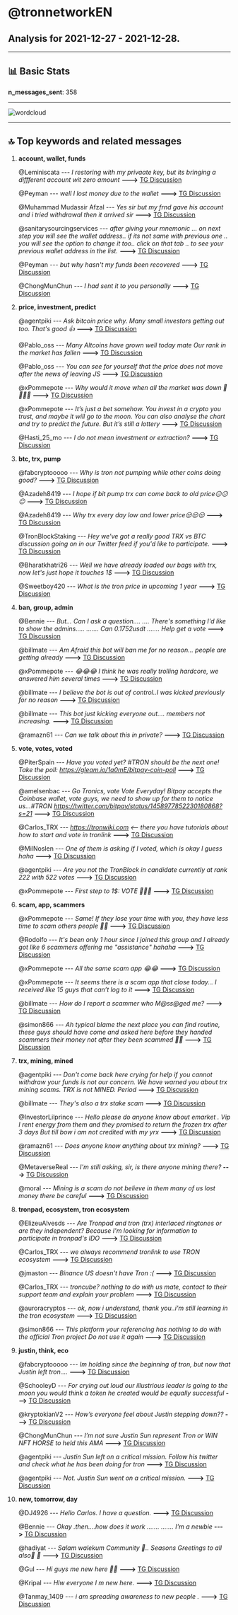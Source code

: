 # **@tronnetworkEN**
 ## Analysis for **2021-12-27** - **2021-12-28**.

---

## 📊 **Basic Stats**

**n_messages_sent**: 358

---
![wordcloud](tronnetworkEN_1Days_wordcloud.png)

---


## 🔝 **Top keywords and related messages**

1. **account, wallet, funds**

    @Leminiscata --- *I restoring with my privaate key, but its bringing a diffferent  account wit zero amount* **--->** [TG Discussion](https://t.me/tronnetworkEN/3792522)

    @Peyman --- *well I lost money due to the wallet* **--->** [TG Discussion](https://t.me/tronnetworkEN/3792287)

    @Muhammad Mudassir Afzal --- *Yes sir but my frnd gave his account and i tried withdrawal then it arrived sir* **--->** [TG Discussion](https://t.me/tronnetworkEN/3794770)

    @sanitarysourcingservices --- *after giving your mnemonic ... on next step you will see the wallet address.. if its not same with previous one .. you will see the option to change it too.. click on that tab .. to see your previous wallet address in the list.* **--->** [TG Discussion](https://t.me/tronnetworkEN/3792531)

    @Peyman --- *but why hasn't my funds been recovered* **--->** [TG Discussion](https://t.me/tronnetworkEN/3792304)

    @ChongMunChun --- *I had sent it to you personally* **--->** [TG Discussion](https://t.me/tronnetworkEN/3793335)

2. **price, investment, predict**

    @agentpiki --- *Ask bitcoin price why.  Many small investors getting out too. That's good 👍* **--->** [TG Discussion](https://t.me/tronnetworkEN/3795037)

    @Pablo_oss --- *Many Altcoins have grown well today mate Our rank in the market has fallen* **--->** [TG Discussion](https://t.me/tronnetworkEN/3794228)

    @Pablo_oss --- *You can see for yourself that the price does not move after the news of leaving JS* **--->** [TG Discussion](https://t.me/tronnetworkEN/3794223)

    @xPommepote --- *Why would it move when all the market was down 🧐🤷🏼‍♂️* **--->** [TG Discussion](https://t.me/tronnetworkEN/3794224)

    @xPommepote --- *It’s just a bet somehow. You invest in a crypto you trust, and maybe it will go to the moon. You can also analyse the chart and try to predict the future. But it’s still a lottery* **--->** [TG Discussion](https://t.me/tronnetworkEN/3793741)

    @Hasti_25_mo --- *I do not mean investment or extraction?* **--->** [TG Discussion](https://t.me/tronnetworkEN/3794339)

3. **btc, trx, pump**

    @fabcryptooooo --- *Why is tron not pumping while other coins doing good?* **--->** [TG Discussion](https://t.me/tronnetworkEN/3793198)

    @Azadeh8419 --- *I hope if bit pump trx can come back to old price😑😑😑* **--->** [TG Discussion](https://t.me/tronnetworkEN/3795039)

    @Azadeh8419 --- *Why trx every day low and lower price😒😒😒* **--->** [TG Discussion](https://t.me/tronnetworkEN/3795033)

    @TronBlockStaking --- *Hey we've got a really good TRX vs BTC discussion going on in our Twitter feed if you'd like to participate.* **--->** [TG Discussion](https://t.me/tronnetworkEN/3793044)

    @Bharatkhatri26 --- *Well we have already loaded our bags with trx, now let's just hope it touches 1$* **--->** [TG Discussion](https://t.me/tronnetworkEN/3794179)

    @Sweetboy420 --- *What is the tron price in upcoming 1 year* **--->** [TG Discussion](https://t.me/tronnetworkEN/3793702)

4. **ban, group, admin**

    @Bennie --- *But... Can I ask a question....  .... There's something I'd like to show the admins..... ....... Can 0.1752usdt ....... Help get a vote* **--->** [TG Discussion](https://t.me/tronnetworkEN/3792496)

    @billmate --- *Am Afraid this bot will ban me for no reason... people are getting already* **--->** [TG Discussion](https://t.me/tronnetworkEN/3795012)

    @xPommepote --- *😂😂😂 I think he was really trolling hardcore, we answered him several times* **--->** [TG Discussion](https://t.me/tronnetworkEN/3792491)

    @billmate --- *I believe the bot is out of control..I was kicked previously for no reason* **--->** [TG Discussion](https://t.me/tronnetworkEN/3794292)

    @billmate --- *This bot just kicking everyone out.... members not increasing.* **--->** [TG Discussion](https://t.me/tronnetworkEN/3794281)

    @ramazn61 --- *Can we talk about this in private?* **--->** [TG Discussion](https://t.me/tronnetworkEN/3795915)

5. **vote, votes, voted**

    @PiterSpain --- *Have you voted yet? #TRON should be the next one!   Take the poll: https://gleam.io/1a0mE/bitpay-coin-poll* **--->** [TG Discussion](https://t.me/tronnetworkEN/3792125)

    @amelsenbac --- *Go Tronics, vote Vote Everyday! Bitpay accepts the Coinbase wallet, vote guys, we need to show up for them to notice us...#TRON  https://twitter.com/bitpay/status/1458977852230180868?s=21* **--->** [TG Discussion](https://t.me/tronnetworkEN/3795872)

    @Carlos_TRX --- *https://tronwiki.com <—— there you have tutorials about how to start and vote in tronlink* **--->** [TG Discussion](https://t.me/tronnetworkEN/3792473)

    @MilNoslen --- *One of them is asking if I voted, which is okay I guess haha* **--->** [TG Discussion](https://t.me/tronnetworkEN/3793944)

    @agentpiki --- *Are you not the TronBlock in candidate currently at rank 222 with 522 votes* **--->** [TG Discussion](https://t.me/tronnetworkEN/3793227)

    @xPommepote --- *First step to 1$: VOTE 💪🏻🚀* **--->** [TG Discussion](https://t.me/tronnetworkEN/3794200)

6. **scam, app, scammers**

    @xPommepote --- *Same! If they lose your time with you, they have less time to scam others people 💪🏻* **--->** [TG Discussion](https://t.me/tronnetworkEN/3792420)

    @Rodolfo --- *It's been only 1 hour since I joined this group and I already got like 6 scammers offering me "assistance" hahaha* **--->** [TG Discussion](https://t.me/tronnetworkEN/3792397)

    @xPommepote --- *All the same scam app 😂😂* **--->** [TG Discussion](https://t.me/tronnetworkEN/3792436)

    @xPommepote --- *It seems there is a scam app that close today… I received like 15 guys that can’t log to it* **--->** [TG Discussion](https://t.me/tronnetworkEN/3792099)

    @billmate --- *How do I report a scammer who M@ss@ged me?* **--->** [TG Discussion](https://t.me/tronnetworkEN/3794803)

    @simon866 --- *Ah typical blame the next place you can find routine, these guys should have come and asked here before they handed scammers their money not after they been scammed 🤦‍♂️* **--->** [TG Discussion](https://t.me/tronnetworkEN/3792107)

7. **trx, mining, mined**

    @agentpiki --- *Don't come back here crying for help if you cannot withdraw your funds is not our concern.  We have warned you about trx mining scams.  TRX is not MINED. Period* **--->** [TG Discussion](https://t.me/tronnetworkEN/3794968)

    @billmate --- *They's also a trx stake scam* **--->** [TG Discussion](https://t.me/tronnetworkEN/3795004)

    @InvestorLilprince --- *Hello please do anyone know about emarket . Vip   I rent energy from them and they promised to return the frozen trx after 3 days   But till bow i am not credited with my yrx* **--->** [TG Discussion](https://t.me/tronnetworkEN/3792977)

    @ramazn61 --- *Does anyone know anything about trx mining?* **--->** [TG Discussion](https://t.me/tronnetworkEN/3795907)

    @MetaverseReal --- *I'm still asking, sir, is there anyone mining there?* **--->** [TG Discussion](https://t.me/tronnetworkEN/3794570)

    @moral --- *Mining is a scam do not believe in them many of us lost money there be careful* **--->** [TG Discussion](https://t.me/tronnetworkEN/3794837)

8. **tronpad, ecosystem, tron ecosystem**

    @ElizeuAlvesds --- *Are Tronpad and tron (trx) interlaced ringtones or are they independent? Because I'm looking for information to participate in tronpad's IDO* **--->** [TG Discussion](https://t.me/tronnetworkEN/3795433)

    @Carlos_TRX --- *we always recommend tronlink to use TRON ecosystem* **--->** [TG Discussion](https://t.me/tronnetworkEN/3792363)

    @jmaston --- *Binance US doesn't have Tron :(* **--->** [TG Discussion](https://t.me/tronnetworkEN/3794388)

    @Carlos_TRX --- *troncube? nothing to do with us mate, contact to their support team and explain your problem* **--->** [TG Discussion](https://t.me/tronnetworkEN/3794484)

    @auroracryptos --- *ok, now i understand, thank you..i'm still learning in the tron ​​ecosystem* **--->** [TG Discussion](https://t.me/tronnetworkEN/3794567)

    @simon866 --- *This platform your referencing has nothing to do with the official Tron project   Do not use it again* **--->** [TG Discussion](https://t.me/tronnetworkEN/3792481)

9. **justin, think, eco**

    @fabcryptooooo --- *Im holding since the beginning of tron, but now that Justin left tron....* **--->** [TG Discussion](https://t.me/tronnetworkEN/3793202)

    @SchooleyD --- *For crying out loud our illustrious leader is going to the moon you would think a token he created would be equally successful* **--->** [TG Discussion](https://t.me/tronnetworkEN/3795977)

    @kryptokianV2 --- *How’s everyone feel about Justin stepping down??* **--->** [TG Discussion](https://t.me/tronnetworkEN/3792210)

    @ChongMunChun --- *I’m not sure Justin Sun represent Tron or WIN NFT HORSE to held this AMA* **--->** [TG Discussion](https://t.me/tronnetworkEN/3793371)

    @agentpiki --- *Justin Sun left on a critical mission. Follow his twitter and check what he has been doing for tron* **--->** [TG Discussion](https://t.me/tronnetworkEN/3795328)

    @agentpiki --- *Not.  Justin Sun went on a critical mission.* **--->** [TG Discussion](https://t.me/tronnetworkEN/3795063)

10. **new, tomorrow, day**

    @DJ4926 --- *Hello Carlos. I have a question.* **--->** [TG Discussion](https://t.me/tronnetworkEN/3794708)

    @Bennie --- *Okay  .then....how does it work ....... ....... I'm a newbie* **--->** [TG Discussion](https://t.me/tronnetworkEN/3792251)

    @hadiyat --- *Salam walekum Community 👋.. Seasons Greetings to all also🎄 🤶* **--->** [TG Discussion](https://t.me/tronnetworkEN/3795864)

    @Gul --- *Hi guys me new here 🤚🏻* **--->** [TG Discussion](https://t.me/tronnetworkEN/3792938)

    @Kripal --- *Hlw everyone I m new here.* **--->** [TG Discussion](https://t.me/tronnetworkEN/3792561)

    @Tanmay_1409 --- *i am spreading awareness to new people .* **--->** [TG Discussion](https://t.me/tronnetworkEN/3792062)

